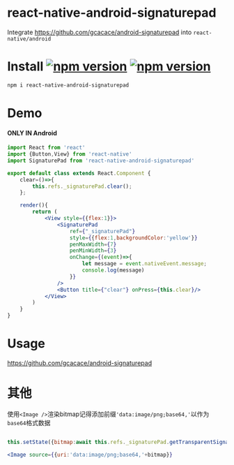 # react-native-android-signaturepad
Integrate https://github.com/gcacace/android-signaturepad into `react-native/android`

# Install <a href="https://npmjs.org/package/react-native-android-signaturepad"><img alt="npm version" src="http://img.shields.io/npm/v/react-native-android-signaturepad.svg?style=flat-square"></a> <a href="https://npmjs.org/package/react-native-android-signaturepad"><img alt="npm version" src="http://img.shields.io/npm/dm/react-native-android-signaturepad.svg?style=flat-square"></a>
```bash
npm i react-native-android-signaturepad
```

# Demo
#### ONLY IN Android
```jsx harmony
import React from 'react'
import {Button,View} from 'react-native'
import SignaturePad from 'react-native-android-signaturepad'

export default class extends React.Component {
    clear=()=>{
        this.refs._signaturePad.clear();
    };

    render(){
        return (
            <View style={{flex:1}}>
                <SignaturePad
                    ref={"_signaturePad"}
                    style={{flex:1,backgroundColor:'yellow'}}
                    penMaxWidth={7}
                    penMinWidth={3}
                    onChange={(event)=>{
                        let message = event.nativeEvent.message;
                        console.log(message)
                    }}
                />
                <Button title={"clear"} onPress={this.clear}/>
            </View>
        )
    }
}
```

# Usage
https://github.com/gcacace/android-signaturepad

# 其他
使用`<Image />`渲染bitmap记得添加前缀`'data:image/png;base64,'`以作为`base64`格式数据
```jsx harmony

this.setState({bitmap:await this.refs._signaturePad.getTransparentSignatureBitmap()})

<Image source={{uri:'data:image/png;base64,'+bitmap}}
```

